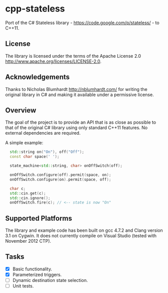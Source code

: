 cpp-stateless
=============

Port of the C# Stateless library - https://code.google.com/p/stateless/ - to C++11.

License
-------
The library is licensed under the terms of the Apache License 2.0 http://www.apache.org/licenses/LICENSE-2.0.

Acknowledgements
----------------
Thanks to Nicholas Blumhardt http://nblumhardt.com/ for writing the original library in C#
and making it available under a permissive license.

Overview
--------
The goal of the project is to provide an API that is as close as possible to that of the original
C# library using only standard C++11 features. No external dependencies are required.

A simple example:
```cpp
  std::string on("On"), off("Off");
  const char space(' ');

  state_machine<std::string, char> onOffSwitch(off);

  onOffSwitch.configure(off).permit(space, on);
  onOffSwitch.configure(on).permit(space, off);

  char c;
  std::cin.get(c);
  std::cin.ignore();
  onOffSwitch.fire(c); // <-- state is now "On"
```

Supported Platforms
-------------------
The library and example code has been built on gcc 4.7.2 and Clang version 3.1 on Cygwin.
It does not currently compile on Visual Studio (tested with November 2012 CTP).

Tasks
----
- [x] Basic functionality.
- [x] Parameterized triggers.
- [ ] Dynamic destination state selection.
- [ ] Unit tests.
